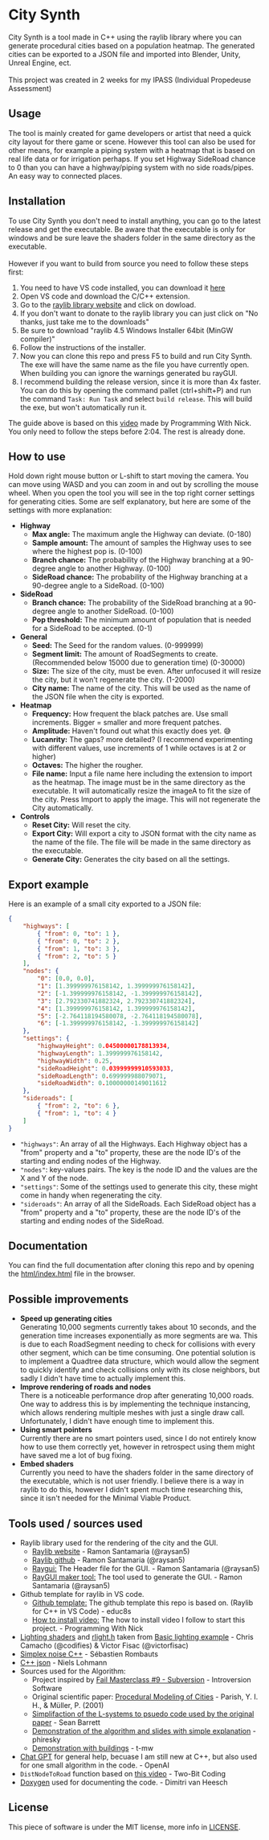 # City Synth

City Synth is a tool made in C++ using the raylib library where you can generate procedural cities based on a population heatmap. The generated cities can be exported to a JSON file and imported into Blender, Unity, Unreal Engine, ect.
<br><br>
This project was created in 2 weeks for my IPASS (Individual Propedeuse Assessment)

## Usage
The tool is mainly created for game developers or artist that need a quick city layout for there game or scene. However this tool can also be used for other means, for example a piping system with a heatmap that is based on real life data or for irrigation perhaps. If you set Highway SideRoad chance to 0 than you can have a highway/piping system with no side roads/pipes. An easy way to connected places.

## Installation

To use City Synth you don't need to install anything, you can go to the latest release and get the executable. Be aware that the executable is only for windows and be sure leave the shaders folder in the same directory as the executable.
<br><br>
However if you want to build from source you need to follow these steps first:
1. You need to have VS code installed, you can download it [here](https://code.visualstudio.com/download)
2. Open VS code and download the C/C++ extension.
3. Go to the [raylib library website](https://www.raylib.com/) and click on dowload. 
4. If you don't want to donate to the raylib library you can just click on "No thanks, just take me to the downloads"
5. Be sure to download "raylib 4.5 Windows Installer 64bit (MinGW compiler)"
6. Follow the instructions of the installer.
7. Now you can clone this repo and press F5 to build and run City Synth. The exe will have the same name as the file you have currently open.  When building you can ignore the warnings generated bu rayGUI.
8. I recommend building the release version, since it is more than 4x faster. You can do this by opening the command pallet (ctrl+shift+P) and run the command `Task: Run Task` and select `build release`. This will build the exe, but won't automatically run it.
  
The guide above is based on this [video](https://youtu.be/PaAcVk5jUd8) made by Programming With Nick. You only need to follow the steps before 2:04. The rest is already done.

## How to use

Hold down right mouse button or L-shift to start moving the camera. You can move using WASD and you can zoom in and out by scrolling the mouse wheel.
When you open the tool you will see in the top right corner settings for generating cities. Some are self explanatory, but here are some of the settings with more explanation:
- **Highway**
  - **Max angle:** The maximum angle the Highway can deviate. (0-180)
  - **Sample amount:** The amount of samples the Highway uses to see where the highest pop is. (0-100)
  - **Branch chance:** The probability of the Highway branching at a 90-degree angle to another Highway. (0-100)
  - **SideRoad chance:** The probability of the Highway branching at a 90-degree angle to a SideRoad. (0-100)
- **SideRoad**
  - **Branch chance:** The probability of the SideRoad branching at a 90-degree angle to another SideRoad. (0-100)
  - **Pop threshold:** The minimum amount of population that is needed for a SideRoad to be accepted. (0-1)
- **General**
  - **Seed:** The Seed for the random values. (0-999999)
  - **Segment limit:** The amount of RoadSegments to create. (Recommended below 15000 due to generation time) (0-30000)
  - **Size:** The size of the city, must be even. After unfocused it will resize the city, but it won't regenerate the city. (1-2000)
  - **City name:** The name of the city. This will be used as the name of the JSON file when the city is exported.
- **Heatmap**
  - **Frequency:** How frequent the black patches are. Use small increments. Bigger = smaller and more frequent patches.
  - **Amplitude:** Haven't found out what this exactly does yet. :sweat_smile:
  - **Lucanrity:** The gaps? more detailed? (I recommend experimenting with different values, use increments of 1 while octaves is at 2 or higher)
  - **Octaves:** The higher the rougher.
  - **File name:** Input a file name here including the extension to import as the heatmap. The image must be in the same directory as the executable. It will automatically resize the imageA to fit the size of the city. Press Import to apply the image. This will not regenerate the City automatically.
- **Controls**
  - **Reset City:** Will reset the city.
  - **Export City:** Will export a city to JSON format with the city name as the name of the file. The file will be made in the same directory as the executable.
  - **Generate City:** Generates the city based on all the settings.

## Export example
Here is an example of a small city exported to a JSON file:
```json
{
	"highways": [
		{ "from": 0, "to": 1 },
		{ "from": 0, "to": 2 },
		{ "from": 1, "to": 3 },
		{ "from": 2, "to": 5 }
	],
	"nodes": {
		"0": [0.0, 0.0],
		"1": [1.399999976158142, 1.399999976158142],
		"2": [-1.399999976158142, -1.399999976158142],
		"3": [2.792330741882324, 2.792330741882324],
		"4": [1.399999976158142, 1.399999976158142],
		"5": [-2.764118194580078, -2.764118194580078],
		"6": [-1.399999976158142, -1.399999976158142]
	},
	"settings": {
		"highwayHeight": 0.04500000178813934,
		"highwayLength": 1.399999976158142,
		"highwayWidth": 0.25,
		"sideRoadHeight": 0.03999999910593033,
		"sideRoadLength": 0.699999988079071,
		"sideRoadWidth": 0.10000000149011612
	},
	"sideroads": [
		{ "from": 2, "to": 6 },
		{ "from": 1, "to": 4 }
	]
}

```
- `"highways"`: An array of all the Highways. Each Highway object has a "from" property and a "to" property, these are the node ID's of the starting and ending nodes of the Highway. 
- `"nodes"`: key-values pairs. The key is the node ID and the values are the X and Y of the node.
- `"settings"`: Some of the settings used to generate this city, these might come in handy when regenerating the city.
- `"sideroads"`: An array of all the SideRoads. Each SideRoad object has a "from" property and a "to" property, these are the node ID's of the starting and ending nodes of the SideRoad. 

## Documentation
You can find the full documentation after cloning this repo and by opening the [html/index.html](html/index.html) file in the browser.

## Possible improvements
- **Speed up generating cities**
  <br>Generating 10,000 segments currently takes about 10 seconds, and the generation time increases exponentially as more segments are wa. This is due to each RoadSegment needing to check for collisions with every other segment, which can be time consuming. One potential solution is to implement a Quadtree data structure, which would allow the segment to quickly identify and check collisions only with its close neighbors, but sadly I didn't have time to actually implement this. 
- **Improve rendering of roads and nodes**
  <br>There is a noticeable performance drop after generating 10,000 roads. One way to address this is by implementing the technique instancing, which allows rendering multiple meshes with just a single draw call. Unfortunately, I didn't have enough time to implement this.
- **Using smart pointers**
  <br>Currently there are no smart pointers used, since I do not entirely know how to use them correctly yet, however in retrospect using them might have saved me a lot of bug fixing.
- **Embed shaders**
  <br>Currently you need to have the shaders folder in the same directory of the executable, which is not user friendly. I believe there is a way in raylib to do this, however I didn't spent much time researching this, since it isn't needed for the Minimal Viable Product.

## Tools used / sources used
- Raylib library used for the rendering of the city and the GUI.
  - [Raylib website](https://www.raylib.com/) - Ramon Santamaria (@raysan5)
  - [Raylib github](https://github.com/raysan5/raylib) - Ramon Santamaria (@raysan5)
  - [Raygui:](https://github.com/raysan5/raygui) The Header file for the GUI. - Ramon Santamaria (@raysan5)
  - [RayGUI maker tool:](https://raylibtech.itch.io/rguilayout) The tool used to generate the GUI. - Ramon Santamaria (@raysan5)
- Github template for raylib in VS code.
  - [Github template:](https://github.com/educ8s/Raylib-CPP-Starter-Template-for-VSCODE-V2) The github template this repo is based on. (Raylib for C++ in VS Code) - educ8s 
  - [How to install video:](https://youtu.be/PaAcVk5jUd8) The how to install video I follow to start this project. - Programming With Nick
- [Lighting shaders](shaders) and [rlight.h](src/include/rlights.h) taken from [Basic lighting example](https://www.raylib.com/examples/shaders/loader.html?name=shaders_basic_lighting) - Chris Camacho (@codifies) & Victor Fisac (@victorfisac)
- [Simplex noise C++](https://github.com/SRombauts/SimplexNoise) - Sébastien Rombauts
- [C++ json](https://github.com/nlohmann/json/tree/develop) - Niels Lohmann
- Sources used for the Algorithm:
  - Project inspired by [Fail Masterclass #9 - Subversion](https://youtu.be/1giu6sMnAxY) - Introversion Software
  - Original scientific paper: [Procedural Modeling of Cities](https://cgl.ethz.ch/Downloads/Publications/Papers/2001/p_Par01.pdf) - Parish, Y. I. H., & Müller, P. (2001)
  - [Simplifaction of the L-systems to psuedo code used by the original paper](http://nothings.org/gamedev/l_systems.html) - Sean Barrett
  - [Demonstration of the algorithm and slides with simple explanation](https://phiresky.github.io/procedural-cities/) - phiresky
  - [Demonstration with buildings](https://www.tmwhere.com/city_generation.html) - t-mw
- [Chat GPT](https://chat.openai.com/) for general help, becuase I am still new at C++, but also used for one small algorithm in the code. - OpenAI
- `DistNodeToRoad` function based on [this video](https://youtu.be/egmZJU-1zPU) - Two-Bit Coding
- [Doxygen](https://www.doxygen.nl/) used for documenting the code. - Dimitri van Heesch

## License
This piece of software is under the MIT license, more info in [LICENSE](LICENSE).